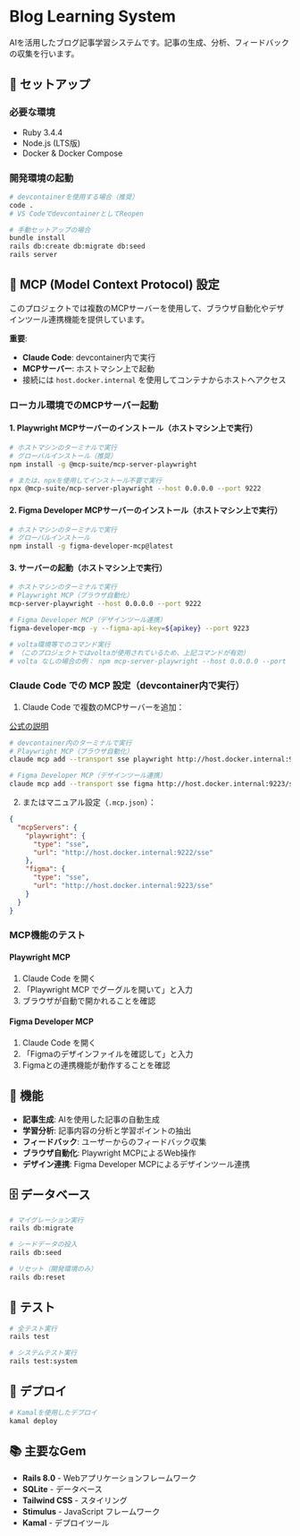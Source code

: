 # Blog Learning System

AIを活用したブログ記事学習システムです。記事の生成、分析、フィードバックの収集を行います。

## 🚀 セットアップ

### 必要な環境
- Ruby 3.4.4
- Node.js (LTS版)
- Docker & Docker Compose

### 開発環境の起動

```bash
# devcontainerを使用する場合（推奨）
code .
# VS CodeでdevcontainerとしてReopen

# 手動セットアップの場合
bundle install
rails db:create db:migrate db:seed
rails server
```

## 🔧 MCP (Model Context Protocol) 設定

このプロジェクトでは複数のMCPサーバーを使用して、ブラウザ自動化やデザインツール連携機能を提供しています。

**重要**: 
- **Claude Code**: devcontainer内で実行
- **MCPサーバー**: ホストマシン上で起動
- 接続には `host.docker.internal` を使用してコンテナからホストへアクセス

### ローカル環境でのMCPサーバー起動

#### 1. Playwright MCPサーバーのインストール（ホストマシン上で実行）

```bash
# ホストマシンのターミナルで実行
# グローバルインストール（推奨）
npm install -g @mcp-suite/mcp-server-playwright

# または、npxを使用してインストール不要で実行
npx @mcp-suite/mcp-server-playwright --host 0.0.0.0 --port 9222
```

#### 2. Figma Developer MCPサーバーのインストール（ホストマシン上で実行）

```bash
# ホストマシンのターミナルで実行
# グローバルインストール
npm install -g figma-developer-mcp@latest

```

#### 3. サーバーの起動（ホストマシン上で実行）

```bash
# ホストマシンのターミナルで実行
# Playwright MCP（ブラウザ自動化）
mcp-server-playwright --host 0.0.0.0 --port 9222

# Figma Developer MCP（デザインツール連携）
figma-developer-mcp -y --figma-api-key=${apikey} --port 9223

# volta環境等でのコマンド実行
# （このプロジェクトではvoltaが使用されているため、上記コマンドが有効）
# volta なしの場合の例： npm mcp-server-playwright --host 0.0.0.0 --port 9222
```

### Claude Code での MCP 設定（devcontainer内で実行）

1. Claude Code で複数のMCPサーバーを追加：

[公式の説明](https://docs.anthropic.com/ja/docs/claude-code/tutorials#mcp%E3%82%B5%E3%83%BC%E3%83%90%E3%83%BC%E3%82%B9%E3%82%B3%E3%83%BC%E3%83%97%E3%82%92%E7%90%86%E8%A7%A3%E3%81%99%E3%82%8B)
```bash
# devcontainer内のターミナルで実行
# Playwright MCP（ブラウザ自動化）
claude mcp add --transport sse playwright http://host.docker.internal:9222/sse -s project

# Figma Developer MCP（デザインツール連携）
claude mcp add --transport sse figma http://host.docker.internal:9223/sse -s project
```


2. またはマニュアル設定（`.mcp.json`）：

```json
{
  "mcpServers": {
    "playwright": {
      "type": "sse",
      "url": "http://host.docker.internal:9222/sse"
    },
    "figma": {
      "type": "sse",
      "url": "http://host.docker.internal:9223/sse"
    }
  }
}
```

### MCP機能のテスト

#### Playwright MCP
1. Claude Code を開く
2. 「Playwright MCP でグーグルを開いて」と入力
3. ブラウザが自動で開かれることを確認

#### Figma Developer MCP
1. Claude Code を開く
2. 「Figmaのデザインファイルを確認して」と入力
3. Figmaとの連携機能が動作することを確認

## 📱 機能

- **記事生成**: AIを使用した記事の自動生成
- **学習分析**: 記事内容の分析と学習ポイントの抽出
- **フィードバック**: ユーザーからのフィードバック収集
- **ブラウザ自動化**: Playwright MCPによるWeb操作
- **デザイン連携**: Figma Developer MCPによるデザインツール連携

## 🗄️ データベース

```bash
# マイグレーション実行
rails db:migrate

# シードデータの投入
rails db:seed

# リセット（開発環境のみ）
rails db:reset
```

## 🧪 テスト

```bash
# 全テスト実行
rails test

# システムテスト実行
rails test:system
```

## 🚢 デプロイ

```bash
# Kamalを使用したデプロイ
kamal deploy
```

## 📚 主要なGem

- **Rails 8.0** - Webアプリケーションフレームワーク
- **SQLite** - データベース
- **Tailwind CSS** - スタイリング
- **Stimulus** - JavaScript フレームワーク
- **Kamal** - デプロイツール
